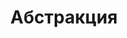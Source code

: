 ---
layout: tag
title: Абстракция
titles: Абстракция
slug: abstract
priority: 9
description: Абстрактные работы, выаолняющие в первую очередь эстетическую функцию.
sortby: date
hideinsearch: true
---